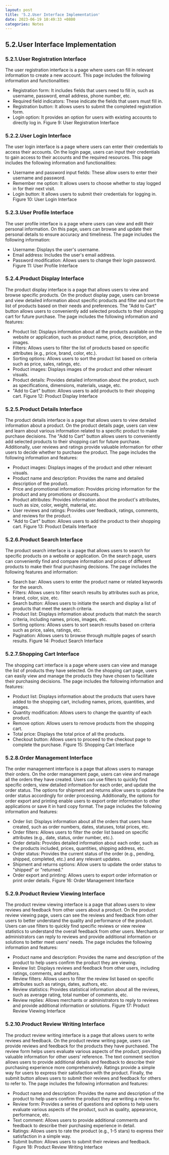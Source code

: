 ```yaml
---
layout: post
title: '5.2.User Interface Implementation'
date: 2023-06-19 10:49:33 +0800
categories: Notes
---
```


## 5.2.User Interface Implementation

### 5.2.1.User Registration Interface

The user registration interface is a page where users can fill in relevant information to create a new account. This page includes the following information and functionalities:

- Registration form: It includes fields that users need to fill in, such as username, password, email address, phone number, etc.
- Required field indicators: These indicate the fields that users must fill in.
- Registration button: It allows users to submit the completed registration form.
- Login option: It provides an option for users with existing accounts to directly log in.
  Figure 9: User Registration Interface

### 5.2.2.User Login Interface

The user login interface is a page where users can enter their credentials to access their accounts. On the login page, users can input their credentials to gain access to their accounts and the required resources. This page includes the following information and functionalities:

- Username and password input fields: These allow users to enter their username and password.
- Remember me option: It allows users to choose whether to stay logged in for their next visit.
- Login button: It allows users to submit their credentials for logging in.
  Figure 10: User Login Interface

### 5.2.3.User Profile Interface

The user profile interface is a page where users can view and edit their personal information. On this page, users can browse and update their personal details to ensure accuracy and timeliness. The page includes the following information:

- Username: Displays the user's username.
- Email address: Includes the user's email address.
- Password modification: Allows users to change their login password.
  Figure 11: User Profile Interface

### 5.2.4.Product Display Interface

The product display interface is a page that allows users to view and browse specific products. On the product display page, users can browse and view detailed information about specific products and filter and sort the list of products based on their needs and preferences. The "Add to Cart" button allows users to conveniently add selected products to their shopping cart for future purchase. The page includes the following information and features:

- Product list: Displays information about all the products available on the website or application, such as product name, price, description, and images.
- Filters: Allows users to filter the list of products based on specific attributes (e.g., price, brand, color, etc.).
- Sorting options: Allows users to sort the product list based on criteria such as price, sales, ratings, etc.
- Product images: Displays images of the product and other relevant visuals.
- Product details: Provides detailed information about the product, such as specifications, dimensions, materials, usage, etc.
- "Add to Cart" button: Allows users to add products to their shopping cart.
  Figure 12: Product Display Interface

### 5.2.5.Product Details Interface

The product details interface is a page that allows users to view detailed information about a product. On the product details page, users can view and learn about various information related to a specific product to make purchase decisions. The "Add to Cart" button allows users to conveniently add selected products to their shopping cart for future purchase. Additionally, user reviews and ratings provide valuable information for other users to decide whether to purchase the product. The page includes the following information and features:

- Product images: Displays images of the product and other relevant visuals.
- Product name and description: Provides the name and detailed description of the product.
- Price and promotional information: Provides pricing information for the product and any promotions or discounts.
- Product attributes: Provides information about the product's attributes, such as size, color, weight, material, etc.
- User reviews and ratings: Provides user feedback, ratings, comments, and reviews for the product.
- "Add to Cart" button: Allows users to add the product to their shopping cart.
  Figure 13: Product Details Interface

### 5.2.6.Product Search Interface

The product search interface is a page that allows users to search for specific products on a website or application. On the search page, users can conveniently find and compare information and prices of different products to make their final purchasing decisions. The page includes the following features and information:

- Search bar: Allows users to enter the product name or related keywords for the search.
- Filters: Allows users to filter search results by attributes such as price, brand, color, size, etc.
- Search button: Allows users to initiate the search and display a list of products that meet the search criteria.
- Product list: Displays information about products that match the search criteria, including names, prices, images, etc.
- Sorting options: Allows users to sort search results based on criteria such as price, sales, ratings, etc.
- Pagination: Allows users to browse through multiple pages of search results.
  Figure 14: Product Search Interface

### 5.2.7.Shopping Cart Interface

The shopping cart interface is a page where users can view and manage the list of products they have selected. On the shopping cart page, users can easily view and manage the products they have chosen to facilitate their purchasing decisions. The page includes the following information and features:

- Product list: Displays information about the products that users have added to the shopping cart, including names, prices, quantities, and images.
- Quantity modification: Allows users to change the quantity of each product.
- Remove option: Allows users to remove products from the shopping cart.
- Total price: Displays the total price of all the products.
- Checkout button: Allows users to proceed to the checkout page to complete the purchase.
  Figure 15: Shopping Cart Interface

### 5.2.8.Order Management Interface

The order management interface is a page that allows users to manage their orders. On the order management page, users can view and manage all the orders they have created. Users can use filters to quickly find specific orders, view detailed information for each order, and update the order status. The options for shipment and returns allow users to update the order status accordingly for order processing. Additionally, the options for order export and printing enable users to export order information to other applications or save it in hard copy format. The page includes the following information and features:

- Order list: Displays information about all the orders that users have created, such as order numbers, dates, statuses, total prices, etc.
- Order filters: Allows users to filter the order list based on specific attributes (e.g., date, status, order number, etc.).
- Order details: Provides detailed information about each order, such as the products included, prices, quantities, shipping address, etc.
- Order status: Provides the current status of the order (e.g., pending, shipped, completed, etc.) and any relevant updates.
- Shipment and returns options: Allow users to update the order status to "shipped" or "returned."
- Order export and printing: Allows users to export order information or print order details.
  Figure 16: Order Management Interface

### 5.2.9.Product Review Viewing Interface

The product review viewing interface is a page that allows users to view reviews and feedback from other users about a product. On the product review viewing page, users can see the reviews and feedback from other users to better understand the quality and performance of the product. Users can use filters to quickly find specific reviews or view review statistics to understand the overall feedback from other users. Merchants or administrators can reply to reviews and provide additional information or solutions to better meet users' needs. The page includes the following information and features:

- Product name and description: Provides the name and description of the product to help users confirm the product they are viewing.
- Review list: Displays reviews and feedback from other users, including ratings, comments, and authors.
- Review filters: Allows users to filter the review list based on specific attributes such as ratings, dates, authors, etc.
- Review statistics: Provides statistical information about all the reviews, such as average rating, total number of comments, etc.
- Review replies: Allows merchants or administrators to reply to reviews and provide additional information or solutions.
  Figure 17: Product Review Viewing Interface

### 5.2.10.Product Review Writing Interface

The product review writing interface is a page that allows users to write reviews and feedback. On the product review writing page, users can provide reviews and feedback for the products they have purchased. The review form helps users evaluate various aspects of the product, providing valuable information for other users' reference. The text comment section allows users to provide additional details and feedback to describe their purchasing experience more comprehensively. Ratings provide a simple way for users to express their satisfaction with the product. Finally, the submit button allows users to submit their reviews and feedback for others to refer to. The page includes the following information and features:

- Product name and description: Provides the name and description of the product to help users confirm the product they are writing a review for.
- Review form: Provides a series of questions and options to help users evaluate various aspects of the product, such as quality, appearance, performance, etc.
- Text comment: Allows users to provide additional comments and feedback to describe their purchasing experience in detail.
- Ratings: Allows users to rate the product (e.g., 1-5 stars) to express their satisfaction in a simple way.
- Submit button: Allows users to submit their reviews and feedback.
  Figure 18: Product Review Writing Interface
